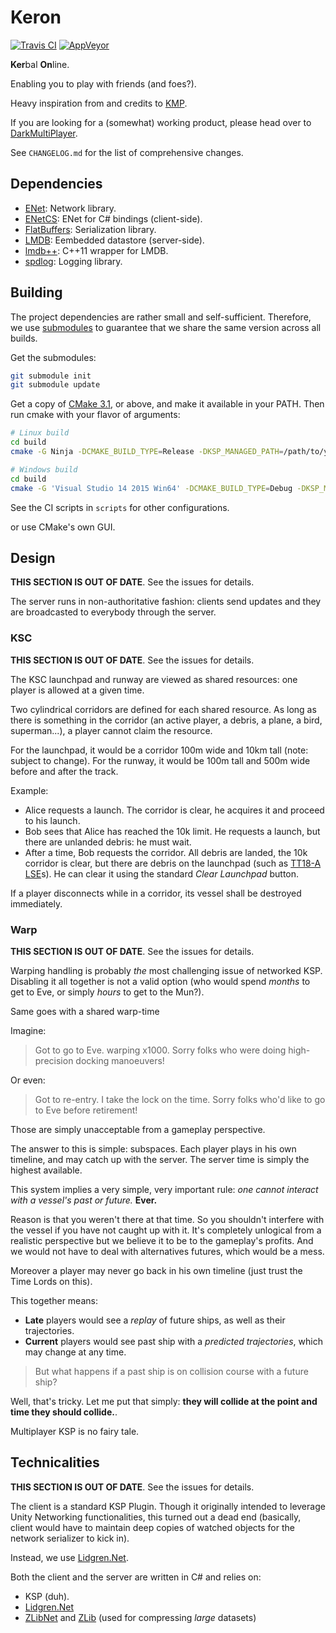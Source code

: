 Keron
=====

 [![Travis CI](https://img.shields.io/travis/KeronTeam/Keron.svg?style=flat-square&label=Linux)](https://travis-ci.org/KeronTeam/Keron/)
 [![AppVeyor](https://img.shields.io/appveyor/ci/gregoire-astruc/keron.svg?style=flat-square&label=Windows)](https://ci.appveyor.com/project/gregoire-astruc/keron)

**Ker**bal **On**line.

Enabling you to play with friends (and foes?).

Heavy inspiration from and credits to [KMP](https://github.com/TehGimp/KerbalMultiPlayer).

If you are looking for a (somewhat) working product, please head over to [DarkMultiPlayer](https://github.com/godarklight/DarkMultiPlayer).


See `CHANGELOG.md` for the list of comprehensive changes.

Dependencies
------------

- [ENet](http://enet.bespin.org/): Network library.
- [ENetCS](https://github.com/KeronTeam/enetcs): ENet for C# bindings (client-side).
- [FlatBuffers](https://github.com/google/flatbuffers): Serialization library.
- [LMDB](http://symas.com/mdb/): Eembedded datastore (server-side).
- [lmdb++](https://github.com/bendiken/lmdbxx): C++11 wrapper for LMDB.
- [spdlog](https://github.com/gregoire-astruc/spdlog): Logging library. 

Building
--------

The project dependencies are rather small and self-sufficient.
Therefore, we use [submodules](http://www.git-scm.com/book/en/v2/Git-Tools-Submodules) to guarantee
that we share the same version across all builds.

Get the submodules:
```sh
git submodule init
git submodule update
```


Get a copy of [CMake 3.1](http://www.cmake.org/download/), or above, and make it available in your PATH.
Then run cmake with your flavor of arguments:
```sh
# Linux build
cd build
cmake -G Ninja -DCMAKE_BUILD_TYPE=Release -DKSP_MANAGED_PATH=/path/to/your/ksp/Managed ..

# Windows build
cd build
cmake -G 'Visual Studio 14 2015 Win64' -DCMAKE_BUILD_TYPE=Debug -DKSP_MANAGED_PATH=C:/Path/To/KSP/Managed
```
See the CI scripts in `scripts` for other configurations.

or use CMake's own GUI.

Design
------

**THIS SECTION IS OUT OF DATE**. See the issues for details.

The server runs in non-authoritative fashion:
clients send updates and they are broadcasted to everybody through the server.

### KSC

**THIS SECTION IS OUT OF DATE**. See the issues for details.

The KSC launchpad and runway are viewed as shared resources: one player is allowed at a given time.

Two cylindrical corridors are defined for each shared resource. As long as there is something in the corridor
(an active player, a debris, a plane, a bird, superman...), a player cannot claim the resource.

For the launchpad, it would be a corridor 100m wide and 10km tall (note: subject to change).
For the runway, it would be 100m tall and 500m wide before and after the track.

Example:

* Alice requests a launch. The corridor is clear, he acquires it and proceed to his launch.
* Bob sees that Alice has reached the 10k limit. He requests a launch, but there are unlanded debris: he must wait.
* After a time, Bob requests the corridor. All debris are landed, the 10k corridor is clear,
  but there are debris on the launchpad (such as [TT18-A LSE](http://wiki.kerbalspaceprogram.com/wiki/TT18-A_Launch_Stability_Enhancer)s).
  He can clear it using the standard _Clear Launchpad_ button.

If a player disconnects while in a corridor, its vessel shall be destroyed immediately.

### Warp

**THIS SECTION IS OUT OF DATE**. See the issues for details.

Warping handling is probably _the_ most challenging issue of networked KSP.
Disabling it all together is not a valid option (who would spend _months_ to get to Eve,
or simply _hours_ to get to the Mun?).

Same goes with a shared warp-time

Imagine:
> Got to go to Eve. warping x1000. Sorry folks who were doing high-precision docking manoeuvers!

Or even:
> Got to re-entry. I take the lock on the time. Sorry folks who'd like to go to Eve before retirement!

Those are simply unacceptable from a gameplay perspective.

The answer to this is simple: subspaces. Each player plays in his own timeline, and may catch up with the server.
The server time is simply the highest available.

This system implies a very simple, very important rule: _one cannot interact with a vessel's past or future._ **Ever.**

Reason is that you weren't there at that time.
So you shouldn't interfere with the vessel if you have not caught up with it.
It's completely unlogical from a realistic perspective but we believe it to be to the gameplay's profits.
And we would not have to deal with alternatives futures, which would be a mess.

Moreover a player may never go back in his own timeline (just trust the Time Lords on this).

This together means:

* **Late** players would see a _replay_ of future ships, as well as their trajectories.
* **Current** players would see past ship with a _predicted trajectories_, which may change at any time.

> But what happens if a past ship is on collision course with a future ship?

Well, that's tricky. Let me put that simply: **they will collide at the point and time they should collide.**.

Multiplayer KSP is no fairy tale.

Technicalities
--------------

**THIS SECTION IS OUT OF DATE**. See the issues for details.

The client is a standard KSP Plugin. Though it originally intended to leverage Unity Networking functionalities, this turned out a dead end (basically, client would have to maintain deep copies of watched objects for the network serializer to kick in).

Instead, we use [Lidgren.Net](http://code.google.com/p/lidgren-network-gen3/).

Both the client and the server are written in C# and relies on:

* KSP (duh).
* [Lidgren.Net](http://code.google.com/p/lidgren-network-gen3/)
* [ZLibNet](https://zlibnet.codeplex.com/) and [ZLib](http://zlib.net/) (used for compressing _large_ datasets)
